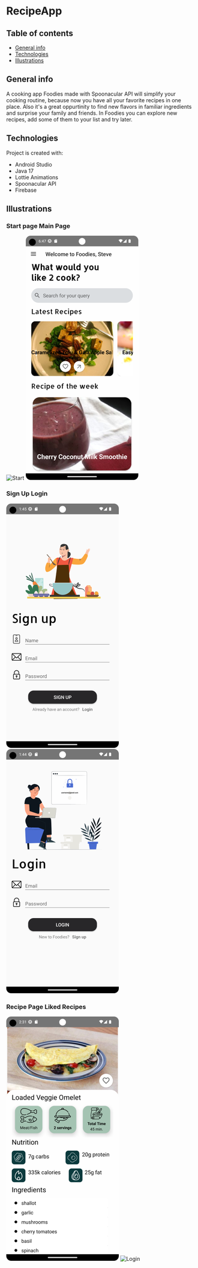 # RecipeApp

## Table of contents
* [General info](#general-info)
* [Technologies](#technologies)
* [Illustrations](#illustrations)


## General info
A cooking app Foodies made with Spoonacular API will simplify your cooking routine, because now you have all  your favorite recipes in one place.
Also it's a great oppurtinity to find new flavors in familiar ingredients and surprise
your family and friends. In Foodies you can explore new recipes, add some of them to your list and try later.

	
## Technologies
Project is created with:
* Android Studio
* Java 17
* Lottie Animations
* Spoonacular API
* Firebase

## Illustrations
 ### Start page                Main Page
![Start](./start.png) ![MainPage](./main.png)

### Sign Up                     Login
![SignUp](./signup.png) ![Login](./login.png)

### Recipe Page                  Liked Recipes
![SignUp](./recipe.png) ![Login](./liked.png)
